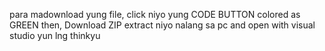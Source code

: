 para madownload yung file, click niyo yung CODE BUTTON colored as GREEN
then, Download ZIP
extract niyo nalang sa pc and open with visual studio
yun lng thinkyu
